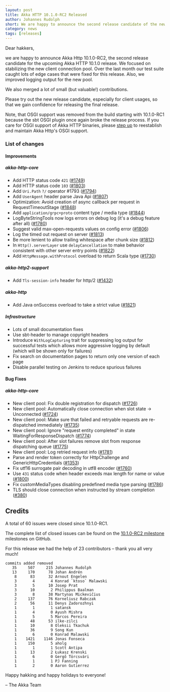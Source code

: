 ```yaml
---
layout: post
title: Akka HTTP 10.1.0-RC2 Released
author: Johannes Rudolph
short: We are happy to announce the second release candidate of the new upcoming 10.1.0 release of Akka HTTP
category: news
tags: [releases]
---
```


Dear hakkers,

we are happy to announce Akka Http 10.1.0-RC2, the second release candidate for the upcoming Akka HTTP 10.1.0 release.
We focused on stabilizing the new client connection pool. Over the last month our test suite caught lots of edge cases
that were fixed for this release. Also, we improved logging output for the new pool.

We also merged a lot of small (but valuable!) contributions.

Please try out the new release candidate, especially for client usages, so that we gain confidence for releasing
the final release.

Note, that OSGI support was removed from the build starting with 10.1.0-RC1 because the sbt OSGI plugin once
again broke the release process. If you care for OSGI support of Akka HTTP binaries, please [step up](https://github.com/akka/akka-http/issues/1852)
to reestablish and maintain Akka Http's OSGI support.

### List of changes

#### Improvements

##### akka-http-core

 * Add HTTP status code `421` ([#1749](https://github.com/akka/akka-http/issues/1749))
 * Add HTTP status code `103` ([#1803](https://github.com/akka/akka-http/issues/1803))
 * Add `Uri.Path` `?/` operator #1793 ([#1794](https://github.com/akka/akka-http/issues/1794))
 * Add `UserAgent` header parse Java Api ([#1807](https://github.com/akka/akka-http/issues/1807))
 * Optimization: Avoid creation of async callback per request in RequestTimeoutStage ([#1848](https://github.com/akka/akka-http/issues/1848))
 * Add `application/grpc+proto` content type / media type ([#1844](https://github.com/akka/akka-http/issues/1844))
 * LogByteStringTools now logs errors on debug log (it's a debug feature after all) ([#1780](https://github.com/akka/akka-http/issues/1780))
 * Suggest valid max-open-requests values on config error ([#1806](https://github.com/akka/akka-http/issues/1806))
 * Log the timed out request on server ([#1813](https://github.com/akka/akka-http/issues/1813))
 * Be more lenient to allow trailing whitespace after chunk size ([#1812](https://github.com/akka/akka-http/issues/1812))
 * In `Http().serverLayer` use `delayCancellation` to make behavior consistent with other server entry points ([#1822](https://github.com/akka/akka-http/issues/1822))
 * Add `HttpMessage.withProtocol` overload to return Scala type ([#1730](https://github.com/akka/akka-http/issues/1730))

##### akka-http2-support

 * Add `Tls-session-info` header for http/2 ([#1432](https://github.com/akka/akka-http/issues/1432))

##### akka-http

 * Add Java onSuccess overload to take a strict value ([#1821](https://github.com/akka/akka-http/issues/1821))

##### Infrastructure

 * Lots of small documentation fixes
 * Use sbt-header to manage copyright headers
 * Introduce `WithLogCapturing` trait for suppressing log output for successful tests which allows more aggressive
   logging by default (which will be shown only for failures)
 * Fix search on documentation pages to return only one version of each page
 * Disable parallel testing on Jenkins to reduce spurious failures

#### Bug Fixes

##### akka-http-core

 * New client pool: Fix double registration for dispatch ([#1726](https://github.com/akka/akka-http/issues/1726))
 * New client pool: Automatically close connection when slot state -> Unconnected ([#1724](https://github.com/akka/akka-http/issues/1724))
 * New client pool: Make sure that failed and retryable requests are re-dispatched immediately ([#1735](https://github.com/akka/akka-http/issues/1735))
 * New client pool: Ignore "request entity completed" in state WaitingForResponseDispatch ([#1774](https://github.com/akka/akka-http/issues/1774))
 * New client pool: After slot failures remove slot from response dispatching queue ([#1775](https://github.com/akka/akka-http/issues/1775))
 * New client pool: Log retried request info ([#1781](https://github.com/akka/akka-http/issues/1781))
 * Parse and render token correctly for HttpChallenge and GenericHttpCredentials ([#1353](https://github.com/akka/akka-http/issues/1353))
 * Fix utf16 surrogate pair decoding in utf8 encoder ([#1760](https://github.com/akka/akka-http/issues/1760))
 * Use `431` status code when header exceeds max length for name or value ([#1800](https://github.com/akka/akka-http/issues/1800))
 * Fix customMediaTypes disabling predefined media type parsing ([#1786](https://github.com/akka/akka-http/issues/1786))
 * TLS should close connection when instructed by stream completion ([#380](https://github.com/akka/akka-http/issues/380))

## Credits

A total of 60 issues were closed since 10.1.0-RC1.

The complete list of closed issues can be found on the [10.1.0-RC2 milestone](https://github.com/akka/akka-http/milestone/34?closed=1) milestones on GitHub.

For this release we had the help of 23 contributors – thank you all very much!

```
commits added removed
   35     507     215 Johannes Rudolph
   13     170      78 Johan Andrén
    8      83      32 Arnout Engelen
    3       4       4 Konrad `ktoso` Malawski
    3       5      10 Josep Prat
    3      10       2 Philippus Baalman
    3       8      38 Martynas Mickevičius
    2     137      76 Korneliusz Rabczak
    2      56      11 Denys Zadorozhnyi
    1       1       1 satansk
    1       4       0 Ayush Mishra
    1       5       5 Marcos Pereira
    1      48      53 ilke-zilci
    1      10       8 Oleksii Tkachuk
    1      36       9 Song Kun
    1       6       0 Konrad Malawski
    1    1421    1146 Jonas Fonseca
    1     150       5 aholg
    1       1       1 Scott Antipa
    1      13       2 Łukasz Krenski
    1       6       0 Gergő Törcsvári
    1       1       1 PJ Fanning
    1       2       0 Aaron Gutierrez
```

Happy hakking and happy holidays to everyone!

– The Akka Team
